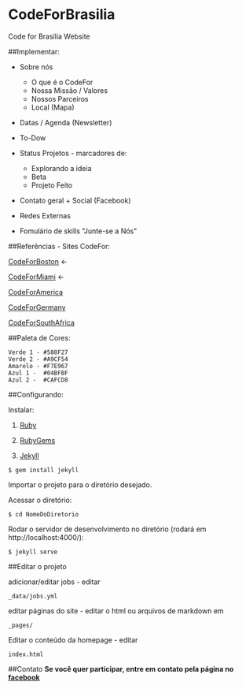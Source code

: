 # CodeForBrasilia
Code for Brasília Website

##Implementar:

- Sobre nós
  - O que é o CodeFor
  - Nossa Missão / Valores
  - Nossos Parceiros
  - Local (Mapa)

- Datas / Agenda (Newsletter)

- To-Dow
- Status Projetos - marcadores de:
  - Explorando a ideia
  - Beta
  - Projeto Feito

- Contato geral + Social (Facebook)
- Redes Externas
- Fomulário de skills "Junte-se a Nós"

##Referências - Sites CodeFor:

[CodeForBoston](https://github.com/CodeForBrasilia/CFB_static) <-

[CodeForMiami](https://github.com/Code-for-Miami/code-for-miami.github.io_v1) <-

[CodeForAmerica](https://github.com/codeforamerica/codeforamerica.org)

[CodeForGermany](https://github.com/okfde/codefor.de)

[CodeForSouthAfrica](https://github.com/Code4SA/code4sa.github.io)

##Paleta de Cores:

```
Verde 1 - #588F27
Verde 2 - #A9CF54
Amarelo - #F7E967
Azul 1 -  #04BFBF
Azul 2 -  #CAFCD8
```

##Configurando:

Instalar:

1. [Ruby](https://www.ruby-lang.org/pt/documentation/installation/)

2. [RubyGems](https://rubygems.org/pages/download/#formats)

3. [Jekyll](https://jekyllrb.com/docs/installation/)
```
$ gem install jekyll
```

Importar o projeto para o diretório desejado.

Acessar o diretório:
```
$ cd NomeDoDiretorio
```

Rodar o servidor de desenvolvimento no diretório (rodará em http://localhost:4000/):
```
$ jekyll serve
```
##Editar o projeto

adicionar/editar jobs - editar
```
_data/jobs.yml
```

editar páginas do site - editar o html ou arquivos de markdown em
```
_pages/
```

Editar o conteúdo da homepage - editar
```
index.html
```

##Contato
**Se você quer participar, entre em contato pela página no [facebook](https://www.facebook.com/CodeForBrasilia/)**
